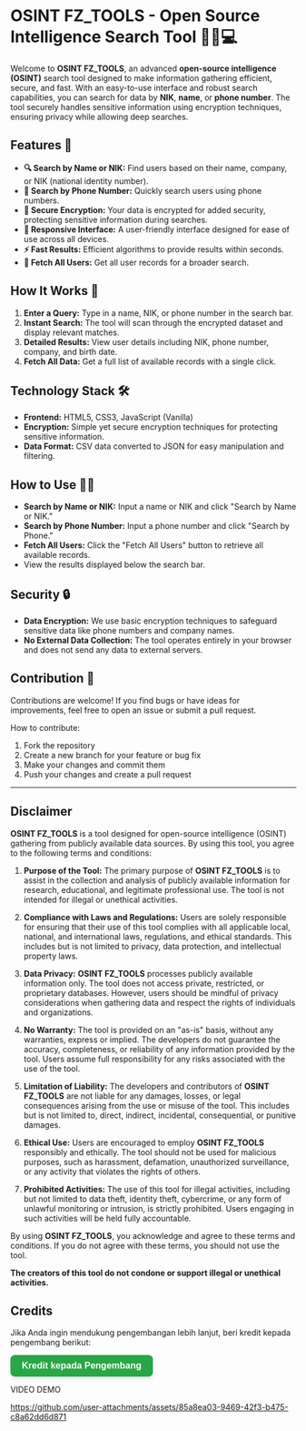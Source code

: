 # OSINT FZ_TOOLS - Open Source Intelligence Search Tool 🕵️‍♂️💻

Welcome to **OSINT FZ_TOOLS**, an advanced **open-source intelligence (OSINT)** search tool designed to make information gathering efficient, secure, and fast. With an easy-to-use interface and robust search capabilities, you can search for data by **NIK**, **name**, or **phone number**. The tool securely handles sensitive information using encryption techniques, ensuring privacy while allowing deep searches.

## Features 🚀

- **🔍 Search by Name or NIK:** Find users based on their name, company, or NIK (national identity number).
- **📱 Search by Phone Number:** Quickly search users using phone numbers.
- **🔐 Secure Encryption:** Your data is encrypted for added security, protecting sensitive information during searches.
- **📱 Responsive Interface:** A user-friendly interface designed for ease of use across all devices.
- **⚡ Fast Results:** Efficient algorithms to provide results within seconds.
- **💾 Fetch All Users:** Get all user records for a broader search.

## How It Works 🔧

1. **Enter a Query:** Type in a name, NIK, or phone number in the search bar.
2. **Instant Search:** The tool will scan through the encrypted dataset and display relevant matches.
3. **Detailed Results:** View user details including NIK, phone number, company, and birth date.
4. **Fetch All Data:** Get a full list of available records with a single click.

## Technology Stack 🛠️

- **Frontend:** HTML5, CSS3, JavaScript (Vanilla)
- **Encryption:** Simple yet secure encryption techniques for protecting sensitive information.
- **Data Format:** CSV data converted to JSON for easy manipulation and filtering.

## How to Use 🧑‍💻

- **Search by Name or NIK:** Input a name or NIK and click "Search by Name or NIK."
- **Search by Phone Number:** Input a phone number and click "Search by Phone."
- **Fetch All Users:** Click the "Fetch All Users" button to retrieve all available records.
- View the results displayed below the search bar.

## Security 🔒

- **Data Encryption:** We use basic encryption techniques to safeguard sensitive data like phone numbers and company names.
- **No External Data Collection:** The tool operates entirely in your browser and does not send any data to external servers.

## Contribution 🤝

Contributions are welcome! If you find bugs or have ideas for improvements, feel free to open an issue or submit a pull request.

How to contribute:
1. Fork the repository
2. Create a new branch for your feature or bug fix
3. Make your changes and commit them
4. Push your changes and create a pull request

---

## Disclaimer

**OSINT FZ_TOOLS** is a tool designed for open-source intelligence (OSINT) gathering from publicly available data sources. By using this tool, you agree to the following terms and conditions:

1. **Purpose of the Tool:** The primary purpose of **OSINT FZ_TOOLS** is to assist in the collection and analysis of publicly available information for research, educational, and legitimate professional use. The tool is not intended for illegal or unethical activities.
   
2. **Compliance with Laws and Regulations:** Users are solely responsible for ensuring that their use of this tool complies with all applicable local, national, and international laws, regulations, and ethical standards. This includes but is not limited to privacy, data protection, and intellectual property laws.

3. **Data Privacy:** **OSINT FZ_TOOLS** processes publicly available information only. The tool does not access private, restricted, or proprietary databases. However, users should be mindful of privacy considerations when gathering data and respect the rights of individuals and organizations.

4. **No Warranty:** The tool is provided on an "as-is" basis, without any warranties, express or implied. The developers do not guarantee the accuracy, completeness, or reliability of any information provided by the tool. Users assume full responsibility for any risks associated with the use of the tool.

5. **Limitation of Liability:** The developers and contributors of **OSINT FZ_TOOLS** are not liable for any damages, losses, or legal consequences arising from the use or misuse of the tool. This includes but is not limited to, direct, indirect, incidental, consequential, or punitive damages.

6. **Ethical Use:** Users are encouraged to employ **OSINT FZ_TOOLS** responsibly and ethically. The tool should not be used for malicious purposes, such as harassment, defamation, unauthorized surveillance, or any activity that violates the rights of others.

7. **Prohibited Activities:** The use of this tool for illegal activities, including but not limited to data theft, identity theft, cybercrime, or any form of unlawful monitoring or intrusion, is strictly prohibited. Users engaging in such activities will be held fully accountable.

By using **OSINT FZ_TOOLS**, you acknowledge and agree to these terms and conditions. If you do not agree with these terms, you should not use the tool.

**The creators of this tool do not condone or support illegal or unethical activities.**


## Credits

Jika Anda ingin mendukung pengembangan lebih lanjut, beri kredit kepada pengembang berikut:

<a href="https://github.com/username" target="_blank">
    <button style="background-color: #28a745; color: white; padding: 10px 20px; font-size: 16px; font-weight: bold; border: none; border-radius: 8px; box-shadow: 0 4px 6px rgba(0, 0, 0, 0.1); cursor: pointer;">
        Kredit kepada Pengembang
    </button>
</a>


VIDEO DEMO 


https://github.com/user-attachments/assets/85a8ea03-9469-42f3-b475-c8a62dd6d871





